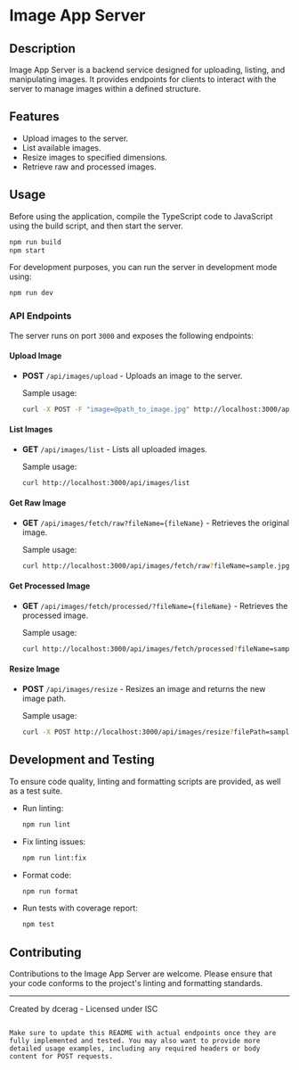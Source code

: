 # Image App Server

## Description

Image App Server is a backend service designed for uploading, listing, and manipulating images. It provides endpoints for clients to interact with the server to manage images within a defined structure.

## Features

- Upload images to the server.
- List available images.
- Resize images to specified dimensions.
- Retrieve raw and processed images.

## Usage

Before using the application, compile the TypeScript code to JavaScript using the build script, and then start the server.

```bash
npm run build
npm start
```

For development purposes, you can run the server in development mode using:

```bash
npm run dev
```

### API Endpoints

The server runs on port `3000` and exposes the following endpoints:

#### Upload Image

- **POST** `/api/images/upload` - Uploads an image to the server.

  Sample usage:

  ```bash
  curl -X POST -F "image=@path_to_image.jpg" http://localhost:3000/api/images/upload
  ```

#### List Images

- **GET** `/api/images/list` - Lists all uploaded images.

  Sample usage:

  ```bash
  curl http://localhost:3000/api/images/list
  ```

#### Get Raw Image

- **GET** `/api/images/fetch/raw?fileName={fileName}` - Retrieves the original image.

  Sample usage:

  ```bash
  curl http://localhost:3000/api/images/fetch/raw?fileName=sample.jpg
  ```

#### Get Processed Image

- **GET** `/api/images/fetch/processed/?fileName={fileName}` - Retrieves the processed image.

  Sample usage:

  ```bash
  curl http://localhost:3000/api/images/fetch/processed?fileName=sample-100x100.jpg
  ```

#### Resize Image

- **POST** `/api/images/resize` - Resizes an image and returns the new image path.

  Sample usage:

  ```bash
  curl -X POST http://localhost:3000/api/images/resize?filePath=sample.jpg&width=100&height=100
  ```

## Development and Testing

To ensure code quality, linting and formatting scripts are provided, as well as a test suite.

- Run linting:
  ```bash
  npm run lint
  ```

- Fix linting issues:
  ```bash
  npm run lint:fix
  ```

- Format code:
  ```bash
  npm run format
  ```

- Run tests with coverage report:
  ```bash
  npm test
  ```

## Contributing

Contributions to the Image App Server are welcome. Please ensure that your code conforms to the project's linting and formatting standards.

---

Created by dcerag - Licensed under ISC
```

Make sure to update this README with actual endpoints once they are fully implemented and tested. You may also want to provide more detailed usage examples, including any required headers or body content for POST requests.
